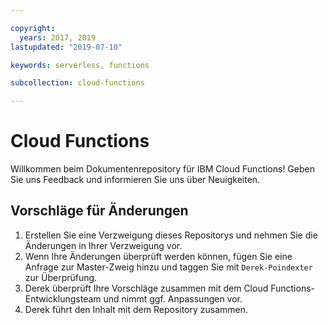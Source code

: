 ```yaml
---

copyright:
  years: 2017, 2019
lastupdated: "2019-07-10"

keywords: serverless, functions

subcollection: cloud-functions

---
```


# Cloud Functions

Willkommen beim Dokumentenrepository für IBM Cloud Functions! Geben Sie uns Feedback und informieren Sie uns über Neuigkeiten.




## Vorschläge für Änderungen

1. Erstellen Sie eine Verzweigung dieses Repositorys und nehmen Sie die Änderungen in Ihrer Verzweigung vor.
2. Wenn Ihre Änderungen überprüft werden können, fügen Sie eine Anfrage zur Master-Zweig hinzu und taggen Sie mit `Derek-Poindexter` zur Überprüfung.
3. Derek überprüft Ihre Vorschläge zusammen mit dem Cloud Functions-Entwicklungsteam und nimmt ggf. Anpassungen vor.
4. Derek führt den Inhalt mit dem Repository zusammen.


























